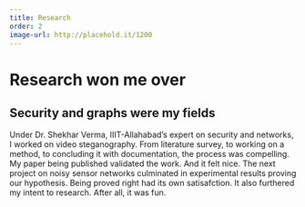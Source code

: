 ```yaml
---
title: Research
order: 2
image-url: http://placehold.it/1200
---
```


# Research won me over

## Security and graphs were my fields

Under Dr. Shekhar Verma, IIIT-Allahabad’s expert on security and networks, I worked on video steganography. From literature survey, to working on a method, to concluding it with documentation, the process was compelling. My paper being published validated the work. And it felt nice. The next project on noisy sensor networks culminated in experimental results proving our hypothesis. Being proved right had its own satisafction. It also furthered my intent to research. After all, it was fun.
